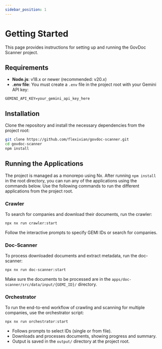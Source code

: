 ```yaml
---
sidebar_position: 1
---
```


# Getting Started

This page provides instructions for setting up and running the GovDoc Scanner project.

## Requirements

- **Node.js**: v18.x or newer (recommended: v20.x)
- **.env file**: You must create a `.env` file in the project root with your Gemini API key:

```
GEMINI_API_KEY=your_gemini_api_key_here
```

## Installation

Clone the repository and install the necessary dependencies from the project root:

```bash
git clone https://github.com/flexivian/govdoc-scanner.git
cd govdoc-scanner
npm install
```

## Running the Applications

The project is managed as a monorepo using Nx. After running `npm install` in the root directory, you can run any of the applications using the commands below. Use the following commands to run the different applications from the project root.

### Crawler

To search for companies and download their documents, run the crawler:

```bash
npx nx run crawler:start
```

Follow the interactive prompts to specify GEMI IDs or search for companies.

### Doc-Scanner

To process downloaded documents and extract metadata, run the doc-scanner:

```bash
npx nx run doc-scanner:start
```

Make sure the documents to be processed are in the `apps/doc-scanner/src/data/input/{GEMI_ID}/` directory.

### Orchestrator

To run the end-to-end workflow of crawling and scanning for multiple companies, use the orchestrator script:

```bash
npx nx run orchestrator:start
```

- Follows prompts to select IDs (single or from file).
- Downloads and processes documents, showing progress and summary.
- Output is saved in the `output/` directory at the project root.
